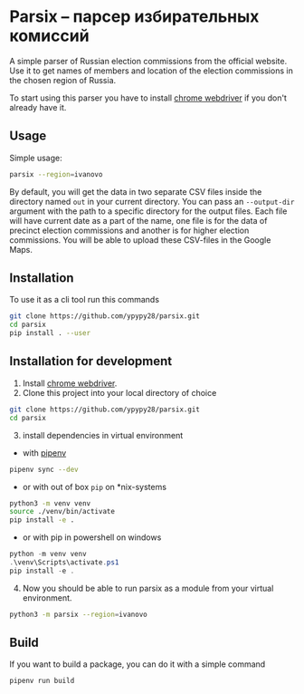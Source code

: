 # Parsix – парсер избирательных комиссий

A simple parser of Russian election commissions from the official website. Use it to get names of members and location of the election commissions in the chosen region of Russia.

To start using this parser you have to install [chrome webdriver](https://chromedriver.chromium.org) if you don't already have it.

## Usage 

Simple usage:

```sh
parsix --region=ivanovo
```


By default, you will get the data in two separate CSV files inside the directory named `out` in your current directory. You can pass an `--output-dir` argument with the path to a specific directory for the output files. Each file will have current date as a part of the name, one file is for the data of precinct election commissions and another is for higher election commissions. You will be able to upload these CSV-files in the Google Maps.


## Installation
To use it as a cli tool run this commands
```sh
git clone https://github.com/ypypy28/parsix.git
cd parsix
pip install . --user

```


## Installation for development

1. Install [chrome webdriver](https://chromedriver.chromium.org).   
2. Clone this project into your local directory of choice

```sh
git clone https://github.com/ypypy28/parsix.git
cd parsix
```
3. install dependencies in virtual environment
- with [pipenv](https://pipenv.pypa.io/en/latest/)

```sh
pipenv sync --dev
```
- or with out of box `pip` on \*nix-systems
```sh
python3 -m venv venv
source ./venv/bin/activate
pip install -e .
```
- or with pip in powershell on windows
```powershell
python -m venv venv
.\venv\Scripts\activate.ps1
pip install -e .
```

4. Now you should be able to run parsix as a module from your virtual environment.  
```sh
python3 -m parsix --region=ivanovo
```

## Build 
If you want to build a package, you can do it with a simple command
```sh
pipenv run build
```

